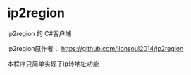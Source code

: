 # ip2region
ip2region 的 C#客户端

ip2region原作者：
https://github.com/lionsoul2014/ip2region

本程序只简单实现了ip转地址功能
